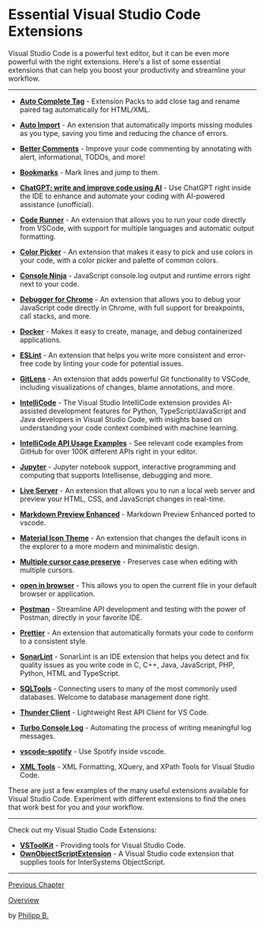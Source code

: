 # Essential Visual Studio Code Extensions

Visual Studio Code is a powerful text editor, but it can be even more powerful with the right extensions. Here's a list of some essential extensions that can help you boost your productivity and streamline your workflow.

---

-   **[Auto Complete Tag](https://marketplace.visualstudio.com/items?itemName=formulahendry.auto-complete-tag)** - Extension Packs to add close tag and rename paired tag automatically for HTML/XML.

-   **[Auto Import](https://marketplace.visualstudio.com/items?itemName=steoates.autoimport)** - An extension that automatically imports missing modules as you type, saving you time and reducing the chance of errors.

-   **[Better Comments](https://marketplace.visualstudio.com/items?itemName=aaron-bond.better-comments)** - Improve your code commenting by annotating with alert, informational, TODOs, and more!

-   **[Bookmarks](https://marketplace.visualstudio.com/items?itemName=alefragnani.Bookmarks)** - Mark lines and jump to them.

-   **[ChatGPT: write and improve code using AI](https://marketplace.visualstudio.com/items?itemName=timkmecl.chatgpt)** - Use ChatGPT right inside the IDE to enhance and automate your coding with AI-powered assistance (unofficial).

-   **[Code Runner](https://marketplace.visualstudio.com/items?itemName=formulahendry.code-runner)** - An extension that allows you to run your code directly from VSCode, with support for multiple languages and automatic output formatting.

-   **[Color Picker](https://marketplace.visualstudio.com/items?itemName=anseki.vscode-color)** - An extension that makes it easy to pick and use colors in your code, with a color picker and palette of common colors.

-   **[Console Ninja](https://marketplace.visualstudio.com/items?itemName=WallabyJs.console-ninja)** - JavaScript console.log output and runtime errors right next to your code.

-   **[Debugger for Chrome](https://marketplace.visualstudio.com/items?itemName=msjsdiag.debugger-for-chrome)** - An extension that allows you to debug your JavaScript code directly in Chrome, with full support for breakpoints, call stacks, and more.

-   **[Docker](https://marketplace.visualstudio.com/items?itemName=ms-azuretools.vscode-docker)** - Makes it easy to create, manage, and debug containerized applications.

-   **[ESLint](https://marketplace.visualstudio.com/items?itemName=dbaeumer.vscode-eslint)** - An extension that helps you write more consistent and error-free code by linting your code for potential issues.

-   **[GitLens](https://marketplace.visualstudio.com/items?itemName=eamodio.gitlens)** - An extension that adds powerful Git functionality to VSCode, including visualizations of changes, blame annotations, and more.

-   **[IntelliCode](https://marketplace.visualstudio.com/items?itemName=VisualStudioExptTeam.vscodeintellicode)** - The Visual Studio IntelliCode extension provides AI-assisted development features for Python, TypeScript/JavaScript and Java developers in Visual Studio Code, with insights based on understanding your code context combined with machine learning.

-   **[IntelliCode API Usage Examples](https://marketplace.visualstudio.com/items?itemName=VisualStudioExptTeam.intellicode-api-usage-examples)** - See relevant code examples from GitHub for over 100K different APIs right in your editor.

-   **[Jupyter](https://marketplace.visualstudio.com/items?itemName=ms-toolsai.jupyter)** - Jupyter notebook support, interactive programming and computing that supports Intellisense, debugging and more.

-   **[Live Server](https://marketplace.visualstudio.com/items?itemName=ritwickdey.LiveServer)** - An extension that allows you to run a local web server and preview your HTML, CSS, and JavaScript changes in real-time.

-   **[Markdown Preview Enhanced](https://marketplace.visualstudio.com/items?itemName=shd101wyy.markdown-preview-enhanced)** - Markdown Preview Enhanced ported to vscode.

-   **[Material Icon Theme](https://marketplace.visualstudio.com/items?itemName=PKief.material-icon-theme)** - An extension that changes the default icons in the explorer to a more modern and minimalistic design.

-   **[Multiple cursor case preserve](https://marketplace.visualstudio.com/items?itemName=Cardinal90.multi-cursor-case-preserve)** - Preserves case when editing with multiple cursors.

-   **[open in browser](https://marketplace.visualstudio.com/items?itemName=techer.open-in-browser)** - This allows you to open the current file in your default browser or application.

-   **[Postman](https://marketplace.visualstudio.com/items?itemName=Postman.postman-for-vscode)** - Streamline API development and testing with the power of Postman, directly in your favorite IDE.

-   **[Prettier](https://marketplace.visualstudio.com/items?itemName=esbenp.prettier-vscode)** - An extension that automatically formats your code to conform to a consistent style.

-   **[SonarLint](https://marketplace.visualstudio.com/items?itemName=SonarSource.sonarlint-vscode)** - SonarLint is an IDE extension that helps you detect and fix quality issues as you write code in C, C++, Java, JavaScript, PHP, Python, HTML and TypeScript.

-   **[SQLTools](https://marketplace.visualstudio.com/items?itemName=mtxr.sqltools)** - Connecting users to many of the most commonly used databases. Welcome to database management done right.

-   **[Thunder Client](https://marketplace.visualstudio.com/items?itemName=rangav.vscode-thunder-client)** - Lightweight Rest API Client for VS Code.

-   **[Turbo Console Log](https://marketplace.visualstudio.com/items?itemName=ChakrounAnas.turbo-console-log)** - Automating the process of writing meaningful log messages.

-   **[vscode-spotify](https://marketplace.visualstudio.com/items?itemName=shyykoserhiy.vscode-spotify)** - Use Spotify inside vscode.

-   **[XML Tools](https://marketplace.visualstudio.com/items?itemName=DotJoshJohnson.xml)** - XML Formatting, XQuery, and XPath Tools for Visual Studio Code.

These are just a few examples of the many useful extensions available for Visual Studio Code. Experiment with different extensions to find the ones that work best for you and your workflow.

---

Check out my Visual Studio Code Extensions:

-   **[VSToolKit](https://marketplace.visualstudio.com/items?itemName=PhilippBo.vstoolkit)** - Providing tools for Visual Studio Code.
-   **[OwnObjectScriptExtension](https://marketplace.visualstudio.com/items?itemName=PhilippB.ownobjectscriptextension)** - A Visual Studio code extension that supplies tools for InterSystems ObjectScript.

---

[Previous Chapter](KeyboardShortcuts.md)

[Overview](../README.md)

by [Philipp B.](https://github.com/phil1436)
